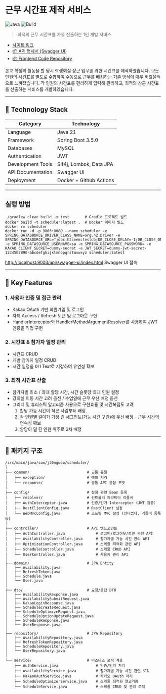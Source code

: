 ﻿# 근무 시간표 제작 서비스
![Java](https://img.shields.io/badge/java-17%2B-blue.svg)
![Build](https://img.shields.io/badge/build-Gradle-success.svg)
> 최적의 근무 시간표를 자동 산출하는 1인 개발 서비스

- [사이트 링크](https://scheduler.j30ngwoo.site)
- [📦 API 명세서 (Swagger UI)](https://scheduler.j30ngwoo.site/api/swagger-ui/index.html)
- [📦 Frontend Code Repository](https://github.com/j30ngwoo/scheduler-frontend)

본교 학생회 활동을 할 당시 학생회실 상근 업무를 위한 시간표를 제작하였습니다. 모든 인원의 시간표를 별도로 수합하여 수동으로 근무를 배치하는 기존 방식이 매우 비효율적으로 느껴졌습니다. 각 인원의 시간표를 편리하게 입력해 관리하고, 최적의 상근 시간표를 산출하는 서비스를 개발하였습니다.

---
## 📝 Technology Stack

| Category            | Technology                               |
|---------------------|------------------------------------------|
| Language            | Java 21                   |
| Framework           | Spring Boot 3.5.0              |
| Databases           | MySQL                      |
| Authentication      | JWT                      |
| Development Tools   | Slf4j, Lombok, Data JPA         |
| API Documentation   | Swagger UI                |
| Deployment          | Docker + Github Actions      | 

---
## 실행 방법
```
./gradlew clean build -x test       # Gradle 프로젝트 빌드
docker build -t scheduler:latest .  # Docker 이미지 빌드
docker rm scheduler
docker run -d -p 9003:8080 --name scheduler -e SPRING_DATASOURCE_DRIVER_CLASS_NAME=org.h2.Driver -e SPRING_DATASOURCE_URL="jdbc:h2:mem:testdb;DB_CLOSE_DELAY=-1;DB_CLOSE_ON_EXIT=FALSE;MODE=MySQL" -e SPRING_DATASOURCE_USERNAME=sa -e SPRING_DATASOURCE_PASSWORD= -e KAKAO_CLIENT_SECRET=dummy-secret -e JWT_SECRET=dummy-jwt-secret-1234567890-abcdefghijklmnopqrstuvwxyz scheduler:latest
```

[http://localhost:9003/api/swagger-ui/index.html](http://localhost:9003/api/swagger-ui/index.html) Swagger UI 접속

---
## 🔑 Key Features

### 1. 사용자 인증 및 접근 관리
- Kakao OAuth 기반 회원가입 및 로그인
- 자체 Access / Refresh 토큰 및 로그아웃 구현
- HandlerInterceptor와 HandlerMethodArgumentResolver를 사용하여 JWT 인증을 직접 구현

### 2. 시간표 & 참가자 일정 관리
- 시간표 CRUD
- 개별 참가자 일정 CRUD
- 시간 일정을 0/1 Text로 저장하여 유연성 확보

### 3. 최적 시간표 산출
- 참가자별 최소 / 최대 할당 시간, 시간 슬롯당 최대 인원 설정
- 강의실 이동 시간 고려 옵션 / 수업일에 근무 우선 배정 옵션
- 그리디 및 휴리스틱 알고리즘 사용으로 구현효율 및 시간복잡도 고려
  1. 할당 가능 시간이 적은 사람부터 배정
  2. 각 인원별 길이가 가장 긴 세그먼트(가능 시간 구간)에 우선 배정 - 근무 시간의 연속성 확보
  3. 할당이 덜 된 인원 위주로 2차 배정

---
## 📂 패키지 구조
```
/src/main/java/com/j30ngwoo/scheduler/
│ 
├── common/                          # 공통 유틸
│   ├── exception/                   # 예외 처리
│   └── response/                    # 공통 API 응답 포맷
│
├── config/                          # 설정 관련 Bean 등록
│   ├── resolver/                    # 컨트롤러 파라미터 리졸버
│   ├── AuthInterceptor.java         # 인증/인가 Interceptor (JWT 검증)
│   ├── RestClientConfig.java        # RestClient 설정
│   └── WebMvcConfig.java            # 스프링 MVC 설정 (인터셉터, 리졸버 등록 등)
│
├── controller/                      # API 엔드포인트
│   ├── AuthController.java              # 로그인/로그아웃/토큰 관련 API
│   ├── AvailabilityController.java      # 참가자별 가능 시간 관리 API
│   ├── OptimizationController.java      # 스케줄 최적화 관련 API
│   ├── ScheduleController.java          # 스케줄 CRUD API
│   └── UserController.java              # 사용자 관리 API
│
├── domain/                          # JPA Entity
│   ├── Availability.java
│   ├── RefreshToken.java
│   ├── Schedule.java
│   └── User.java
│
├── dto/                             # 요청/응답 DTO
│   ├── AvailabilityResponse.java
│   ├── AvailabilitySubmitRequest.java
│   ├── KakaoLoginResponse.java
│   ├── ScheduleCreateRequest.java   
│   ├── ScheduleOptimizeRequest.java   
│   ├── ScheduleOptionUpdateRequest.java 
│   ├── ScheduleResponse.java  
│   └── UserResponse.java
│
├── repository/                      # JPA Repository
│   ├── AvailabilityRepository.java
│   ├── RefreshTokenRepository.java
│   ├── ScheduleRepository.java
│   └── UserRepository.java
│
└── service/                         # 비즈니스 로직 계층
    ├── AuthService.java                 # 인증/인가 처리
    ├── AvailabilityService.java         # 참가자별 가능 시간 관련 로직
    ├── KakaoOAuthService.java           # 카카오 OAuth 처리
    ├── ScheduleOptimizerService.java    # 스케줄 최적화 알고리즘
    └── ScheduleService.java             # 스케줄 CRUD 및 관리 로직


```


